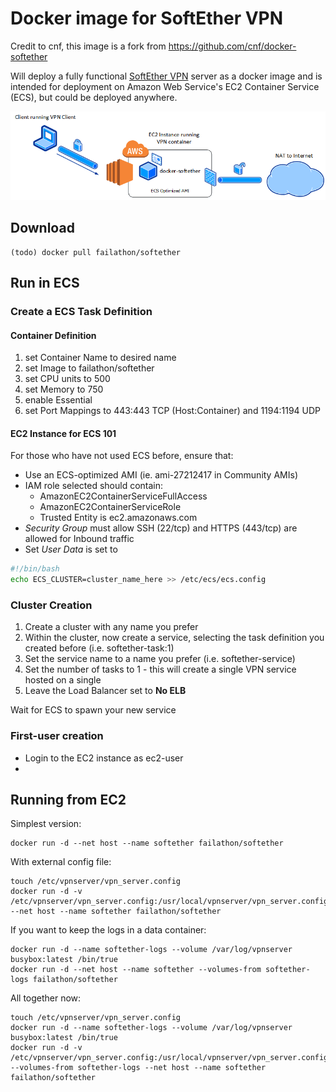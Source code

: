 # Docker image for SoftEther VPN

Credit to cnf, this image is a fork from https://github.com/cnf/docker-softether

Will deploy a fully functional [SoftEther VPN](https://www.softether.org) server as a docker image and is intended for deployment on Amazon Web Service's EC2 Container Service (ECS), but could be deployed anywhere.

![overview diagram](https://raw.githubusercontent.com/failathon/docker-softether/master/misc/overview.png)

## Download

    (todo) docker pull failathon/softether

## Run in ECS

### Create a ECS Task Definition

#### Container Definition

1. set Container Name to desired name
2. set Image to failathon/softether
3. set CPU units to 500
4. set Memory to 750
5. enable Essential
6. set Port Mappings to 443:443 TCP (Host:Container) and 1194:1194 UDP
        
#### EC2 Instance for ECS 101
For those who have not used ECS before, ensure that:

* Use an ECS-optimized AMI (ie. ami-27212417 in Community AMIs)
* IAM role selected should contain:
  * AmazonEC2ContainerServiceFullAccess
  * AmazonEC2ContainerServiceRole
  * Trusted Entity is ec2.amazonaws.com
* *Security Group* must allow SSH (22/tcp) and HTTPS (443/tcp) are allowed for Inbound traffic
* Set *User Data* is set to
```bash
#!/bin/bash
echo ECS_CLUSTER=cluster_name_here >> /etc/ecs/ecs.config
```        

### Cluster Creation
1. Create a cluster with any name you prefer
2. Within the cluster, now create a service, selecting the task definition you created before (i.e. softether-task:1)
3. Set the service name to a name you prefer (i.e. softether-service)
4. Set the number of tasks to 1 - this will create a single VPN service hosted on a single 
5. Leave the Load Balancer set to __No ELB__

Wait for ECS to spawn your new service


### First-user creation
* Login to the EC2 instance as ec2-user
* 


## Running from EC2

Simplest version:

    docker run -d --net host --name softether failathon/softether

With external config file:

    touch /etc/vpnserver/vpn_server.config
    docker run -d -v /etc/vpnserver/vpn_server.config:/usr/local/vpnserver/vpn_server.config --net host --name softether failathon/softether

If you want to keep the logs in a data container:

    docker run -d --name softether-logs --volume /var/log/vpnserver busybox:latest /bin/true
    docker run -d --net host --name softether --volumes-from softether-logs failathon/softether

All together now:

    touch /etc/vpnserver/vpn_server.config
    docker run -d --name softether-logs --volume /var/log/vpnserver busybox:latest /bin/true
    docker run -d -v /etc/vpnserver/vpn_server.config:/usr/local/vpnserver/vpn_server.config --volumes-from softether-logs --net host --name softether failathon/softether

